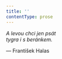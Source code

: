 ```yaml
---
title: ''
contentType: prose
---
```


<section>

_A levou chci jen psát  
tygra i s beránkem._

— František Halas

</section>
